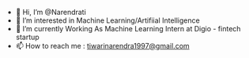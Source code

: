 - 👋 Hi, I’m @Narendrati
- 👀 I’m interested in Machine Learning/Artifiial Intelligence
- 🌱 I’m currently Working As Machine Learning Intern at Digio - fintech startup
- 📫 How to reach me : tiwarinarendra1997@gmail.com

<!---
Narendrati/Narendrati is a ✨ special ✨ repository because its `README.md` (this file) appears on your GitHub profile.
You can click the Preview link to take a look at your changes.
--->
